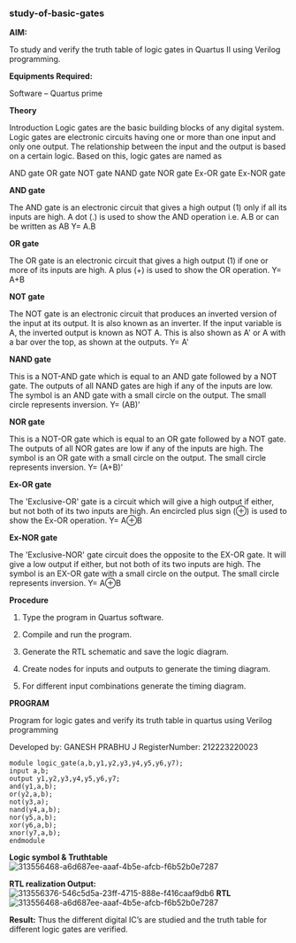 ### study-of-basic-gates

**AIM:** 

To study and verify the truth table of logic gates in Quartus II using Verilog programming.

**Equipments Required:**

Software – Quartus prime 

**Theory**

Introduction Logic gates are the basic building blocks of any digital system. Logic gates are electronic circuits having one or more than one input and only one output. The relationship between the input and the output is based on a certain logic. Based on this, logic gates are named as

AND gate OR gate NOT gate NAND gate NOR gate Ex-OR gate Ex-NOR gate

**AND gate**

The AND gate is an electronic circuit that gives a high output (1) only if all its inputs are high. A dot (.) is used to show the AND operation i.e. A.B or can be written as AB
Y= A.B

**OR gate** 

The OR gate is an electronic circuit that gives a high output (1) if one or more of its inputs are high. A plus (+) is used to show the OR operation.
Y= A+B

**NOT gate**

The NOT gate is an electronic circuit that produces an inverted version of the input at its output. It is also known as an inverter. If the input variable is A, the inverted output is known as NOT A. This is also shown as A' or A with a bar over the top, as shown at the outputs.
Y= A'

**NAND gate**

This is a NOT-AND gate which is equal to an AND gate followed by a NOT gate. The outputs of all NAND gates are high if any of the inputs are low. The symbol is an AND gate with a small circle on the output. The small circle represents inversion.
Y= (AB)’

**NOR gate**

This is a NOT-OR gate which is equal to an OR gate followed by a NOT gate. The outputs of all NOR gates are low if any of the inputs are high. The symbol is an OR gate with a small circle on the output. The small circle represents inversion.
Y= (A+B)’

**Ex-OR gate**

The 'Exclusive-OR' gate is a circuit which will give a high output if either, but not both of its two inputs are high. An encircled plus sign (⊕) is used to show the Ex-OR operation.
Y= A⊕B

**Ex-NOR gate**

The 'Exclusive-NOR' gate circuit does the opposite to the EX-OR gate. It will give a low output if either, but not both of its two inputs are high. The symbol is an EX-OR gate with a small circle on the output. The small circle represents inversion.
Y= A⊕B

**Procedure** 

1.	Type the program in Quartus software.

2.	Compile and run the program.

3.	Generate the RTL schematic and save the logic diagram.

4.	Create nodes for inputs and outputs to generate the timing diagram.

5.	For different input combinations generate the timing diagram.


**PROGRAM**

Program for logic gates and verify its truth table in quartus using Verilog programming

 Developed by: GANESH PRABHU J
 RegisterNumber: 212223220023
 ```
module logic_gate(a,b,y1,y2,y3,y4,y5,y6,y7);
input a,b;
output y1,y2,y3,y4,y5,y6,y7;
and(y1,a,b);
or(y2,a,b);
not(y3,a);
nand(y4,a,b);
nor(y5,a,b);
xor(y6,a,b);
xnor(y7,a,b);
endmodule
```
 
**Logic symbol & Truthtable**
![313556468-a6d687ee-aaaf-4b5e-afcb-f6b52b0e7287](https://github.com/ganeshprabhu2005/study-of-basic-gates/assets/146162190/4ec387a6-36b2-4867-bd8f-cae6c532eddc)


**RTL realization Output:** 
![313556376-546c5d5a-23ff-4715-888e-f416caaf9db6](https://github.com/ganeshprabhu2005/study-of-basic-gates/assets/146162190/40713a0d-ade3-4ecb-bb3e-c07f0570fbc7)
**RTL**
![313556468-a6d687ee-aaaf-4b5e-afcb-f6b52b0e7287](https://github.com/ganeshprabhu2005/study-of-basic-gates/assets/146162190/3192543b-b2b8-4456-9a89-3bf4af06047e)

**Result:**
Thus the different digital IC’s are studied and the truth table for different logic gates are verified.


